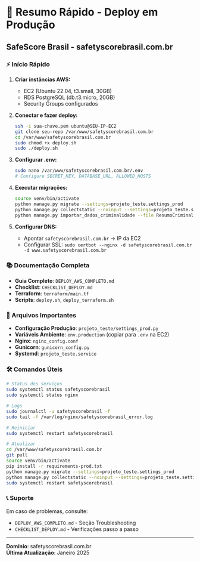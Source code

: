 # 🚀 Resumo Rápido - Deploy em Produção
## SafeScore Brasil - safetyscorebrasil.com.br

### ⚡ Início Rápido

1. **Criar instâncias AWS:**
   - EC2 (Ubuntu 22.04, t3.small, 30GB)
   - RDS PostgreSQL (db.t3.micro, 20GB)
   - Security Groups configurados

2. **Conectar e fazer deploy:**
   ```bash
   ssh -i sua-chave.pem ubuntu@SEU-IP-EC2
   git clone seu-repo /var/www/safetyscorebrasil.com.br
   cd /var/www/safetyscorebrasil.com.br
   sudo chmod +x deploy.sh
   sudo ./deploy.sh
   ```

3. **Configurar .env:**
   ```bash
   sudo nano /var/www/safetyscorebrasil.com.br/.env
   # Configure SECRET_KEY, DATABASE_URL, ALLOWED_HOSTS
   ```

4. **Executar migrações:**
   ```bash
   source venv/bin/activate
   python manage.py migrate --settings=projeto_teste.settings_prod
   python manage.py collectstatic --noinput --settings=projeto_teste.settings_prod
   python manage.py importar_dados_criminalidade --file ResumoCriminalidadeCidades.xlsx
   ```

5. **Configurar DNS:**
   - Apontar `safetyscorebrasil.com.br` → IP da EC2
   - Configurar SSL: `sudo certbot --nginx -d safetyscorebrasil.com.br -d www.safetyscorebrasil.com.br`

### 📚 Documentação Completa

- **Guia Completo**: `DEPLOY_AWS_COMPLETO.md`
- **Checklist**: `CHECKLIST_DEPLOY.md`
- **Terraform**: `terraform/main.tf`
- **Scripts**: `deploy.sh`, `deploy_terraform.sh`

### 🔑 Arquivos Importantes

- **Configuração Produção**: `projeto_teste/settings_prod.py`
- **Variáveis Ambiente**: `env.production` (copiar para `.env` na EC2)
- **Nginx**: `nginx_config.conf`
- **Gunicorn**: `gunicorn_config.py`
- **Systemd**: `projeto_teste.service`

### 🛠️ Comandos Úteis

```bash
# Status dos serviços
sudo systemctl status safetyscorebrasil
sudo systemctl status nginx

# Logs
sudo journalctl -u safetyscorebrasil -f
sudo tail -f /var/log/nginx/safetyscorebrasil_error.log

# Reiniciar
sudo systemctl restart safetyscorebrasil

# Atualizar
cd /var/www/safetyscorebrasil.com.br
git pull
source venv/bin/activate
pip install -r requirements-prod.txt
python manage.py migrate --settings=projeto_teste.settings_prod
python manage.py collectstatic --noinput --settings=projeto_teste.settings_prod
sudo systemctl restart safetyscorebrasil
```

### 📞 Suporte

Em caso de problemas, consulte:
- `DEPLOY_AWS_COMPLETO.md` - Seção Troubleshooting
- `CHECKLIST_DEPLOY.md` - Verificações passo a passo

---

**Domínio**: safetyscorebrasil.com.br  
**Última Atualização**: Janeiro 2025

